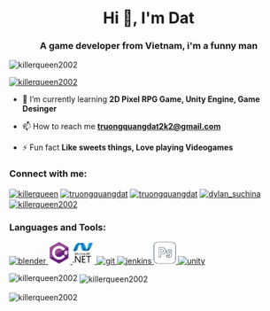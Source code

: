 <h1 align="center">Hi 👋, I'm Dat</h1>
<h3 align="center">A game developer from Vietnam, i'm a funny man</h3>

<p align="left"> <img src="https://komarev.com/ghpvc/?username=killerqueen2002&label=Profile%20views&color=9f2afe&style=plastic" alt="killerqueen2002" /> </p>

<p align="left"> <a href="https://github.com/ryo-ma/github-profile-trophy"><img src="https://github-profile-trophy.vercel.app/?username=killerqueen2002" alt="killerqueen2002" /></a> </p>

- 🌱 I’m currently learning **2D Pixel RPG Game, Unity Engine, Game Desinger**

- 📫 How to reach me **truongquangdat2k2@gmail.com**

- ⚡ Fun fact **Like sweets things, Love playing Videogames**

<h3 align="left">Connect with me:</h3>
<p align="left">
<a href="https://dev.to/killerqueen" target="blank"><img align="center" src="https://raw.githubusercontent.com/rahuldkjain/github-profile-readme-generator/master/src/images/icons/Social/devto.svg" alt="killerqueen" height="30" width="40" /></a>
<a href="https://twitter.com/truongquangdat" target="blank"><img align="center" src="https://raw.githubusercontent.com/rahuldkjain/github-profile-readme-generator/master/src/images/icons/Social/twitter.svg" alt="truongquangdat" height="30" width="40" /></a>
<a href="https://fb.com/truongquangdat" target="blank"><img align="center" src="https://raw.githubusercontent.com/rahuldkjain/github-profile-readme-generator/master/src/images/icons/Social/facebook.svg" alt="truongquangdat" height="30" width="40" /></a>
<a href="https://instagram.com/dylan_suchina" target="blank"><img align="center" src="https://raw.githubusercontent.com/rahuldkjain/github-profile-readme-generator/master/src/images/icons/Social/instagram.svg" alt="dylan_suchina" height="30" width="40" /></a>
<a href="https://discord.gg/killerqueen2002" target="blank"><img align="center" src="https://raw.githubusercontent.com/rahuldkjain/github-profile-readme-generator/master/src/images/icons/Social/discord.svg" alt="killerqueen2002" height="30" width="40" /></a>
</p>

<h3 align="left">Languages and Tools:</h3>
<p align="left"> <a href="https://www.blender.org/" target="_blank" rel="noreferrer"> <img src="https://download.blender.org/branding/community/blender_community_badge_white.svg" alt="blender" width="40" height="40"/> </a> <a href="https://www.w3schools.com/cs/" target="_blank" rel="noreferrer"> <img src="https://raw.githubusercontent.com/devicons/devicon/master/icons/csharp/csharp-original.svg" alt="csharp" width="40" height="40"/> </a> <a href="https://dotnet.microsoft.com/" target="_blank" rel="noreferrer"> <img src="https://raw.githubusercontent.com/devicons/devicon/master/icons/dot-net/dot-net-original-wordmark.svg" alt="dotnet" width="40" height="40"/> </a> <a href="https://git-scm.com/" target="_blank" rel="noreferrer"> <img src="https://www.vectorlogo.zone/logos/git-scm/git-scm-icon.svg" alt="git" width="40" height="40"/> </a> <a href="https://www.jenkins.io" target="_blank" rel="noreferrer"> <img src="https://www.vectorlogo.zone/logos/jenkins/jenkins-icon.svg" alt="jenkins" width="40" height="40"/> </a> <a href="https://www.photoshop.com/en" target="_blank" rel="noreferrer"> <img src="https://raw.githubusercontent.com/devicons/devicon/master/icons/photoshop/photoshop-line.svg" alt="photoshop" width="40" height="40"/> </a> <a href="https://unity.com/" target="_blank" rel="noreferrer"> <img src="https://www.vectorlogo.zone/logos/unity3d/unity3d-icon.svg" alt="unity" width="40" height="40"/> </a> </p>

<p><img align="left" src="https://github-readme-stats.vercel.app/api/top-langs?username=killerqueen2002&show_icons=true&theme=tokyonight&locale=en&layout=compact" alt="killerqueen2002" /></p>

<p>&nbsp;<img align="center" src="https://github-readme-stats.vercel.app/api?username=killerqueen2002&show_icons=true&theme=tokyonight&locale=en" alt="killerqueen2002" /></p>

<p><img align="center" src="https://github-readme-streak-stats.herokuapp.com/?user=killerqueen2002&theme=dark" alt="killerqueen2002" /></p>
